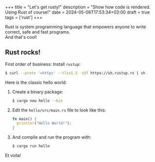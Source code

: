 +++
title = "Let's get rusty!"
description = "Show how code is rendered. Using Rust of course!"
date = 2024-05-06T17:53:34+03:00
draft = true
tags = ['rust']
+++

Rust is system programming language that empowers anyone to write correct, safe and fast programs.  
And that's cool!


## Rust rocks!

First order of business: Install `rustup`:
```bash
$ curl --proto '=https' --tlsv1.2 -sSf https://sh.rustup.rs | sh
```

Here is the classic hello world:

1. Create a binary package:

    ```bash
    $ cargo new hello --bin
    ```

1. Edit the `hello/src/main.rs` file to look like this:

    ```rust
    fn main() {
      println!("Hello World!");
    }
    ```

1. And compile and run the program with:

    ```bash
    $ cargo run hello
    ```

Et voila!


